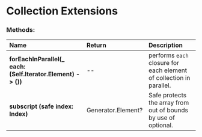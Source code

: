 # Collection Extensions


### Methods:
|Name | Return | Description |
|:--- | :--- | :--- |
|**forEachInParallel(_ each: (Self.Iterator.Element) -> ())**| -- | performs `each` closure for each element of collection in parallel. |
|**subscript (safe index: Index)**| Generator.Element? | Safe protects the array from out of bounds by use of optional. |
